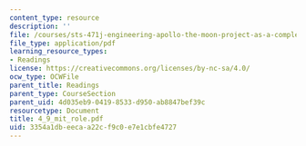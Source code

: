 ```yaml
---
content_type: resource
description: ''
file: /courses/sts-471j-engineering-apollo-the-moon-project-as-a-complex-system-spring-2007/3354a1dbeecaa22cf9c0e7e1cbfe4727_4_9_mit_role.pdf
file_type: application/pdf
learning_resource_types:
- Readings
license: https://creativecommons.org/licenses/by-nc-sa/4.0/
ocw_type: OCWFile
parent_title: Readings
parent_type: CourseSection
parent_uid: 4d035eb9-0419-8533-d950-ab8847bef39c
resourcetype: Document
title: 4_9_mit_role.pdf
uid: 3354a1db-eeca-a22c-f9c0-e7e1cbfe4727
---
```

